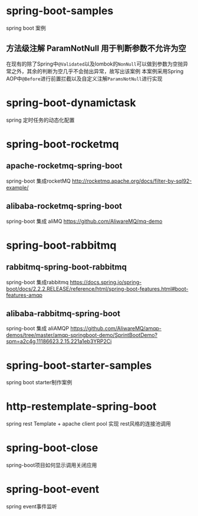 # spring-boot-samples
spring boot 案例
## 方法级注解 ParamNotNull 用于判断参数不允许为空
在现有的除了Spring中`@Validated`以及lombok的`NonNull`可以做到参数为空抛异常之外，其余的判断为空几乎不会抛出异常，故写出该案例
本案例采用Spring AOP中`@Before`进行前置拦截以及自定义注解`ParamsNotNull`进行实现
# spring-boot-dynamictask
spring 定时任务的动态化配置
# spring-boot-rocketmq
 ## apache-rocketmq-spring-boot
  spring-boot 集成rocketMQ <http://rocketmq.apache.org/docs/filter-by-sql92-example/>
 ## alibaba-rocketmq-spring-boot
 spring-boot 集成 aliMQ <https://github.com/AliwareMQ/mq-demo>
# spring-boot-rabbitmq
 ## rabbitmq-spring-boot-rabbitmq
  spring-boot 集成rabbitmq <https://docs.spring.io/spring-boot/docs/2.2.2.RELEASE/reference/html/spring-boot-features.html#boot-features-amqp>
 ## alibaba-rabbitmq-spring-boot
 spring-boot 集成 aliAMQP <https://github.com/AliwareMQ/amqp-demos/tree/master/amqp-springboot-demo/SprintBootDemo?spm=a2c4g.11186623.2.15.221a1eb3YRP2Ci>
# spring-boot-starter-samples
spring boot starter制作案例
# http-restemplate-spring-boot
 spring rest Template + apache client pool 实现 rest风格的连接池调用
# spring-boot-close 
 spring-boot项目如何显示调用关闭应用
# spring-boot-event
 spring event事件监听